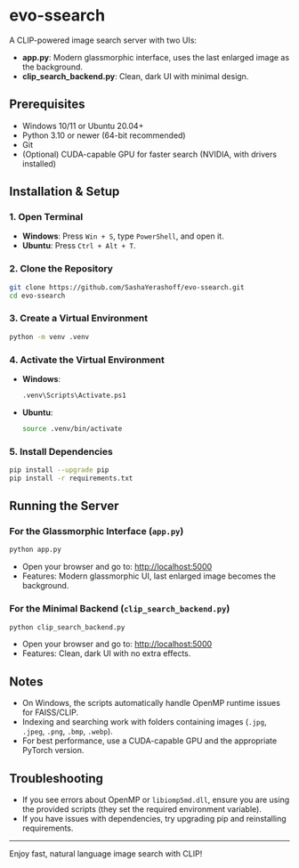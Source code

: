 # evo-ssearch

A CLIP-powered image search server with two UIs:
- **app.py**: Modern glassmorphic interface, uses the last enlarged image as the background.
- **clip_search_backend.py**: Clean, dark UI with minimal design.

## Prerequisites
- Windows 10/11 or Ubuntu 20.04+
- Python 3.10 or newer (64-bit recommended)
- Git
- (Optional) CUDA-capable GPU for faster search (NVIDIA, with drivers installed)

## Installation & Setup

### 1. Open Terminal
- **Windows**: Press `Win + S`, type `PowerShell`, and open it.
- **Ubuntu**: Press `Ctrl + Alt + T`.

### 2. Clone the Repository
```sh
git clone https://github.com/SashaYerashoff/evo-ssearch.git
cd evo-ssearch
```

### 3. Create a Virtual Environment
```sh
python -m venv .venv
```

### 4. Activate the Virtual Environment
- **Windows**:
  ```sh
  .venv\Scripts\Activate.ps1
  ```
- **Ubuntu**:
  ```sh
  source .venv/bin/activate
  ```

### 5. Install Dependencies
```sh
pip install --upgrade pip
pip install -r requirements.txt
```

## Running the Server

### For the Glassmorphic Interface (`app.py`)
```sh
python app.py
```
- Open your browser and go to: [http://localhost:5000](http://localhost:5000)
- Features: Modern glassmorphic UI, last enlarged image becomes the background.

### For the Minimal Backend (`clip_search_backend.py`)
```sh
python clip_search_backend.py
```
- Open your browser and go to: [http://localhost:5000](http://localhost:5000)
- Features: Clean, dark UI with no extra effects.

## Notes
- On Windows, the scripts automatically handle OpenMP runtime issues for FAISS/CLIP.
- Indexing and searching work with folders containing images (`.jpg`, `.jpeg`, `.png`, `.bmp`, `.webp`).
- For best performance, use a CUDA-capable GPU and the appropriate PyTorch version.

## Troubleshooting
- If you see errors about OpenMP or `libiomp5md.dll`, ensure you are using the provided scripts (they set the required environment variable).
- If you have issues with dependencies, try upgrading pip and reinstalling requirements.

---

Enjoy fast, natural language image search with CLIP!
